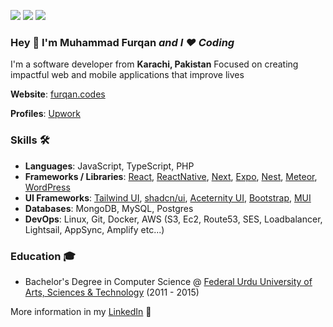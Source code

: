 ![](https://komarev.com/ghpvc/?username=furqankhanzada&color=36b812)
![](https://img.shields.io/github/followers/furqankhanzada?style=social)
![](https://img.shields.io/github/stars/furqankhanzada?style=social)<br>
### Hey 👋 I'm Muhammad Furqan ***and I ❤️ Coding***

I'm a software developer from **Karachi, Pakistan** Focused on creating impactful web and mobile applications that improve lives

**Website**: [furqan.codes](https://furqan.codes)

**Profiles**: [Upwork](https://www.upwork.com/fl/~013a204a16ace5922f)

### Skills 🛠️
- **Languages**: JavaScript, TypeScript, PHP
- **Frameworks / Libraries**: [React](https://react.dev/), [ReactNative](https://reactnative.dev/), [Next](https://nextjs.org/), [Expo](https://expo.dev/), [Nest](https://nestjs.com/), [Meteor](https://www.meteor.com/), [WordPress](https://wordpress.org/)
- **UI Frameworks**: [Tailwind UI](https://tailwindui.com), [shadcn/ui](https://ui.shadcn.com/), [Aceternity UI](https://ui.aceternity.com), [Bootstrap](https://getbootstrap.com/), [MUI](https://mui.com/)
- **Databases**: MongoDB, MySQL, Postgres
- **DevOps**: Linux, Git, Docker, AWS (S3, Ec2, Route53, SES, Loadbalancer, Lightsail, AppSync, Amplify etc...)

### Education 🎓
- Bachelor's Degree in Computer Science @ [Federal Urdu University of Arts, Sciences & Technology](https://fuuast.edu.pk/) (2011 - 2015)

More information in my [LinkedIn](https://www.linkedin.com/in/muhammad-furqan-khanzada/) 🚀
